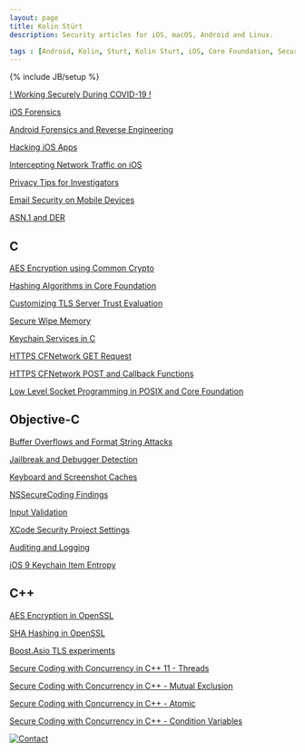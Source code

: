 ```yaml
---
layout: page
title: Kolin Stürt
description: Security articles for iOS, macOS, Android and Linux.

tags : [Android, Kolin, Sturt, Kolin Sturt, iOS, Core Foundation, Security, C++, OS X, macOS, XCode, Reverse Engineering, Secure Coding, Secure Programming, Objective-C, Hacking, Application Hardening, Privacy]
---
```

{% include JB/setup %}

<a href="{{ BASE_PATH }}/lessons/2020/02/01/remote_collaboration">! Working Securely During COVID-19 !</a>


<a href="{{ BASE_PATH }}/lessons/2016/01/01/beginning_ios_forensics">iOS Forensics</a>

<a href="{{ BASE_PATH }}/lessons/2016/12/01/reverse_engineering_android_apps">Android Forensics and Reverse Engineering</a>

<a href="{{ BASE_PATH }}/lessons/2015/01/01/iOS_hacking">Hacking iOS Apps</a>

<a href="{{ BASE_PATH }}/lessons/2016/06/01/intercepting_network_traffic_ios">Intercepting Network Traffic on iOS</a>

<a href="{{ BASE_PATH }}/lessons/2018/06/01/privacy_activists_investigators">Privacy Tips for Investigators</a>

<a href="{{ BASE_PATH }}/lessons/2014/04/01/email_security">Email Security on Mobile Devices</a>

<a href="{{ BASE_PATH }}/lessons/2014/06/01/asn1">ASN.1 and DER</a>
    
## C 

<a href="{{ BASE_PATH }}/lessons/2014/01/01/common_crypto">AES Encryption using Common Crypto</a>

<a href="{{ BASE_PATH }}/lessons/2013/05/01/hashing_algorithms_in_core_foundation">Hashing Algorithms in Core Foundation</a>

<a href="{{ BASE_PATH }}/lessons/2012/01/15/accessing_tls_information">Customizing TLS Server Trust Evaluation</a>

<a href="{{ BASE_PATH }}/lessons/2013/10/01/secure_wipe_memory">Secure Wipe Memory</a>

<a href="{{ BASE_PATH }}/lessons/2012/05/01/KeychainServices">Keychain Services in C</a>

<a href="{{ BASE_PATH }}/lessons/2011/12/29/CFNetwork">HTTPS CFNetwork GET Request</a>

<a href="{{ BASE_PATH }}/lessons/2012/01/01/post_request_with_headers">HTTPS CFNetwork POST and Callback Functions</a>

<a href="{{ BASE_PATH }}/lessons/2013/01/01/CFSocket">Low Level Socket Programming in POSIX and Core Foundation</a>

## Objective-C

<a href="{{ BASE_PATH }}/lessons/2013/03/03/buffer_overflow">Buffer Overflows and Format String Attacks</a>

<a href="{{ BASE_PATH }}/lessons/2013/03/05/integrity">Jailbreak and Debugger Detection</a>

<a href="{{ BASE_PATH }}/lessons/2013/03/06/data_protection">Keyboard and Screenshot Caches</a>

<a href="{{ BASE_PATH }}/lessons/2014/05/01/nssecurecoding">NSSecureCoding Findings</a>

<a href="{{ BASE_PATH }}/lessons/2013/03/04/validation">Input Validation</a>

<a href="{{ BASE_PATH }}/lessons/2013/03/02/security_related_project_settings">XCode Security Project Settings</a>

<a href="{{ BASE_PATH }}/lessons/2013/03/07/logging">Auditing and Logging</a>

<a href="{{ BASE_PATH }}/lessons/2015/11/04/keychain_entropy">iOS 9 Keychain Item Entropy</a>

## C++

<a href="{{ BASE_PATH }}/lessons/2011/11/15/aes_encryption_using_openssl">AES Encryption in OpenSSL</a>

<a href="{{ BASE_PATH }}/lessons/2013/04/01/sha_using_openssl">SHA Hashing in OpenSSL</a>

<a href="{{ BASE_PATH }}/lessons/2011/10/17/boost_asio_tls_https">Boost.Asio TLS experiments</a>

<a href="{{ BASE_PATH }}/lessons/2013/03/02/thread">Secure Coding with Concurrency in C++ 11 - Threads</a>

<a href="{{ BASE_PATH }}/lessons/2014/02/01/mutex">Secure Coding with Concurrency in C++ - Mutual Exclusion</a>

<a href="{{ BASE_PATH }}/lessons/2013/03/01/atomic">Secure Coding with Concurrency in C++ - Atomic</a>

<a href="{{ BASE_PATH }}/lessons/2014/03/01/condition">Secure Coding with Concurrency in C++ - Condition Variables</a>





[![Contact](https://www.dev-metal.com/wp-content/uploads/2014/01/stackoverflow-80x80.jpg)](https://stackoverflow.com/users/466997/nsdestroyer)
